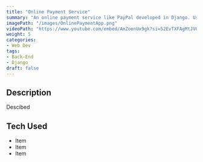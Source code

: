 ```yaml
---
title: "Online Payment Service"
summary: "An online payment service like PayPal developed in Django. Users can make transactions to other users, as well as request money from them."
imagePath: "/images/OnlinePaymentApp.png"
videoPath: "https://www.youtube.com/embed/AmZoonUx9gk?si=52EvTXFAgMtJVGi4"
weight: 5
categories:
- Web Dev
tags:
- Back-End
- Django
draft: false
---
```

## Description
Descibed
## Tech Used
* Item
* Item
* Item
